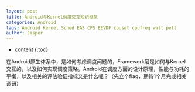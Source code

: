 ```yaml
---
layout: post
title: Android与Kernel调度交互知识框架
categories: Android
tags: Android Kernel Sched EAS CFS EEVDF cpuset cpufreq walt pelt
author: Jasper
---
```


* content
{:toc}

在Android原生体系中，是如何考虑调度问题的，Framework层是如何与Kernel交互的，以及如何实现调度策略。Android在调度方面的设计原理，性能与功耗的平衡，以及相关的评估验证指标又是什么呢？（先立个flag，期待1个月完成相关调研）



 
